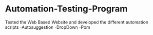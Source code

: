 # Automation-Testing-Program
Tested the Web Based Website and developed the different automation scripts
-Autosuggestion
-DropDown
-Pom

